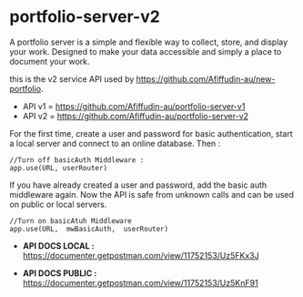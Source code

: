 # portfolio-server-v2

A portfolio server is a simple and flexible way to collect, store, and display your work. Designed to make your data accessible and  simply a place to document your work.

this is the v2 service API used by https://github.com/Afiffudin-au/new-portfolio.

 - API v1 = https://github.com/Afiffudin-au/portfolio-server-v1
 - API v2 = https://github.com/Afiffudin-au/portfolio-server-v2
 
For the first time, create a user and password for basic authentication, start a local server and connect to an online database. Then :

    //Turn off basicAuth Middleware :
    app.use(URL, userRouter)
 If you have already created a user and password, add the basic auth middleware again. Now the API is safe from unknown calls and can be used on public or local servers.

    //Turn on basicAtuh Middleware
    app.use(URL,  mwBasicAuth,  userRouter)


 - **API DOCS LOCAL :** https://documenter.getpostman.com/view/11752153/Uz5FKx3J
 
 - **API DOCS PUBLIC :** https://documenter.getpostman.com/view/11752153/Uz5KnF91
